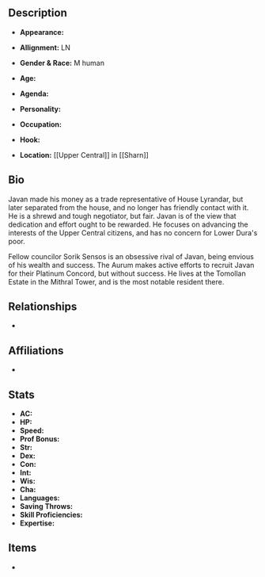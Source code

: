 ## Description
- **Appearance:** 

- **Allignment:** LN

- **Gender & Race:** M human

- **Age:** 

- **Agenda:** 

- **Personality:** 

- **Occupation:** 

- **Hook:** 

- **Location:** [[Upper Central]] in [[Sharn]]

## Bio
Javan made his money as a trade representative of House Lyrandar, but later separated from the house, and no longer has friendly contact with it. He is a shrewd and tough negotiator, but fair. Javan is of the view that dedication and effort ought to be rewarded. He focuses on advancing the interests of the Upper Central citizens, and has no concern for Lower Dura's poor.

Fellow councilor Sorik Sensos is an obsessive rival of Javan, being envious of his wealth and success. The Aurum makes active efforts to recruit Javan for their Platinum Concord, but without success. He lives at the Tomollan Estate in the Mithral Tower, and is the most notable resident there.

## Relationships
- 

## Affiliations
- 

## Stats
- **AC:** 
- **HP:** 
- **Speed:** 
- **Prof Bonus:** 
- **Str:** 
- **Dex:** 
- **Con:** 
- **Int:** 
- **Wis:** 
- **Cha:** 
- **Languages:** 
- **Saving Throws:** 
- **Skill Proficiencies:** 
- **Expertise:** 


## Items
- 
